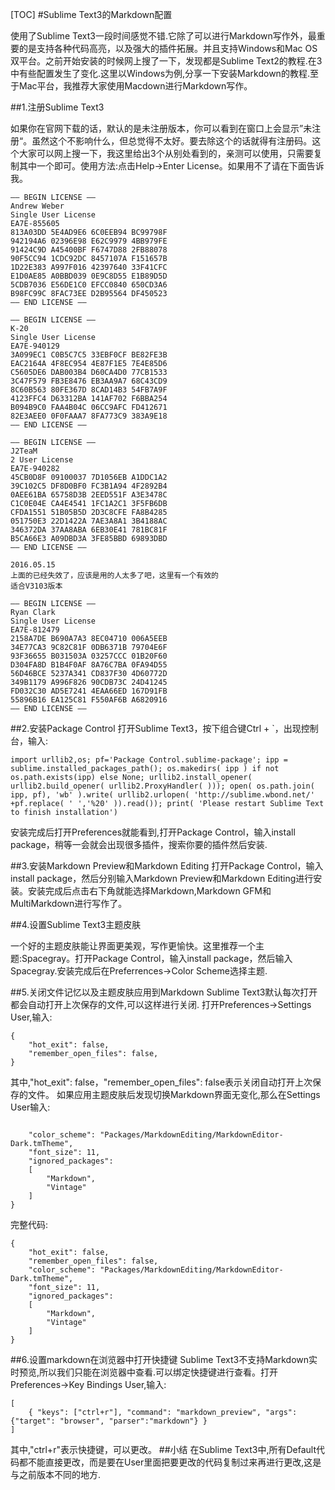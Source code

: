 [TOC]
#Sublime Text3的Markdown配置

使用了Sublime Text3一段时间感觉不错.它除了可以进行Markdown写作外，最重要的是支持各种代码高亮，以及强大的插件拓展。并且支持Windows和Mac OS双平台。之前开始安装的时候网上搜了一下，发现都是Sublime Text2的教程.在3中有些配置发生了变化.这里以Windows为例,分享一下安装Markdown的教程.至于Mac平台，我推荐大家使用Macdown进行Markdown写作。

##1.注册Sublime Text3

如果你在官网下载的话，默认的是未注册版本，你可以看到在窗口上会显示”未注册“。虽然这个不影响什么，但总觉得不太好。要去除这个的话就得有注册码。这个大家可以网上搜一下，我这里给出3个从别处看到的，亲测可以使用，只需要复制其中一个即可。使用方法:点击Help->Enter License。如果用不了请在下面告诉我。



```
—– BEGIN LICENSE —–
Andrew Weber
Single User License
EA7E-855605
813A03DD 5E4AD9E6 6C0EEB94 BC99798F
942194A6 02396E98 E62C9979 4BB979FE
91424C9D A45400BF F6747D88 2FB88078
90F5CC94 1CDC92DC 8457107A F151657B
1D22E383 A997F016 42397640 33F41CFC
E1D0AE85 A0BBD039 0E9C8D55 E1B89D5D
5CDB7036 E56DE1C0 EFCC0840 650CD3A6
B98FC99C 8FAC73EE D2B95564 DF450523
—— END LICENSE ——
```

```
—– BEGIN LICENSE —–
K-20
Single User License
EA7E-940129
3A099EC1 C0B5C7C5 33EBF0CF BE82FE3B
EAC2164A 4F8EC954 4E87F1E5 7E4E85D6
C5605DE6 DAB003B4 D60CA4D0 77CB1533
3C47F579 FB3E8476 EB3AA9A7 68C43CD9
8C60B563 80FE367D 8CAD14B3 54FB7A9F
4123FFC4 D63312BA 141AF702 F6BBA254
B094B9C0 FAA4B04C 06CC9AFC FD412671
82E3AEE0 0F0FAAA7 8FA773C9 383A9E18
—— END LICENSE ——
```

```
—– BEGIN LICENSE —–
J2TeaM
2 User License
EA7E-940282
45CB0D8F 09100037 7D1056EB A1DDC1A2
39C102C5 DF8D0BF0 FC3B1A94 4F2892B4
0AEE61BA 65758D3B 2EED551F A3E3478C
C1C0E04E CA4E4541 1FC1A2C1 3F5FB6DB
CFDA1551 51B05B5D 2D3C8CFE FA8B4285
051750E3 22D1422A 7AE3A8A1 3B4188AC
346372DA 37AA8ABA 6EB30E41 781BC81F
B5CA66E3 A09DBD3A 3FE85BBD 69893DBD
—— END LICENSE ——
```

	2016.05.15
	上面的已经失效了，应该是用的人太多了吧，这里有一个有效的
	适合V3103版本

```
—– BEGIN LICENSE —–
Ryan Clark
Single User License
EA7E-812479
2158A7DE B690A7A3 8EC04710 006A5EEB
34E77CA3 9C82C81F 0DB6371B 79704E6F
93F36655 B031503A 03257CCC 01B20F60
D304FA8D B1B4F0AF 8A76C7BA 0FA94D55
56D46BCE 5237A341 CD837F30 4D60772D
349B1179 A996F826 90CDB73C 24D41245
FD032C30 AD5E7241 4EAA66ED 167D91FB
55896B16 EA125C81 F550AF6B A6820916
—— END LICENSE ——
```

##2.安装Package Control
打开Sublime Text3，按下组合键Ctrl + `，出现控制台，输入:
```
import urllib2,os; pf='Package Control.sublime-package'; ipp = sublime.installed_packages_path(); os.makedirs( ipp ) if not os.path.exists(ipp) else None; urllib2.install_opener( urllib2.build_opener( urllib2.ProxyHandler( ))); open( os.path.join( ipp, pf), 'wb' ).write( urllib2.urlopen( 'http://sublime.wbond.net/' +pf.replace( ' ','%20' )).read()); print( 'Please restart Sublime Text to finish installation')
```
安装完成后打开Preferences就能看到,打开Package Control，输入install package，稍等一会就会出现很多插件，搜索你要的插件然后安装.

##3.安装Markdown Preview和Markdown Editing
打开Package Control，输入install package，然后分别输入Markdown Preview和Markdown Editing进行安装。安装完成后点击右下角就能选择Markdown,Markdown GFM和MultiMarkdown进行写作了。

##4.设置Sublime Text3主题皮肤

一个好的主题皮肤能让界面更美观，写作更愉快。这里推荐一个主题:Spacegray。打开Package Control，输入install package，然后输入Spacegray.安装完成后在Preferrences->Color Scheme选择主题.

##5.关闭文件记忆以及主题皮肤应用到Markdown
Sublime Text3默认每次打开都会自动打开上次保存的文件,可以这样进行关闭.
打开Preferences->Settings User,输入:
```
{
    "hot_exit": false,
    "remember_open_files": false,
}
```
其中,"hot_exit": false，"remember_open_files": false表示关闭自动打开上次保存的文件。
如果应用主题皮肤后发现切换Markdown界面无变化,那么在Settings User输入:
```

    "color_scheme": "Packages/MarkdownEditing/MarkdownEditor-Dark.tmTheme",
    "font_size": 11,
    "ignored_packages":
    [
        "Markdown",
        "Vintage"
    ]
}
```
完整代码:
```
{
    "hot_exit": false,
    "remember_open_files": false,
    "color_scheme": "Packages/MarkdownEditing/MarkdownEditor-Dark.tmTheme",
    "font_size": 11,
    "ignored_packages":
    [
        "Markdown",
        "Vintage"
    ]
}
```

##6.设置markdown在浏览器中打开快捷键
Sublime Text3不支持Markdown实时预览,所以我们只能在浏览器中查看.可以绑定快捷键进行查看。打开Preferences->Key Bindings User,输入:

```
[
    { "keys": ["ctrl+r"], "command": "markdown_preview", "args":   {"target": "browser", "parser":"markdown"} }
]
```
其中,"ctrl+r"表示快捷键，可以更改。
##小结
在Sublime Text3中,所有Default代码都不能直接更改，而是要在User里面把要更改的代码复制过来再进行更改,这是与之前版本不同的地方.